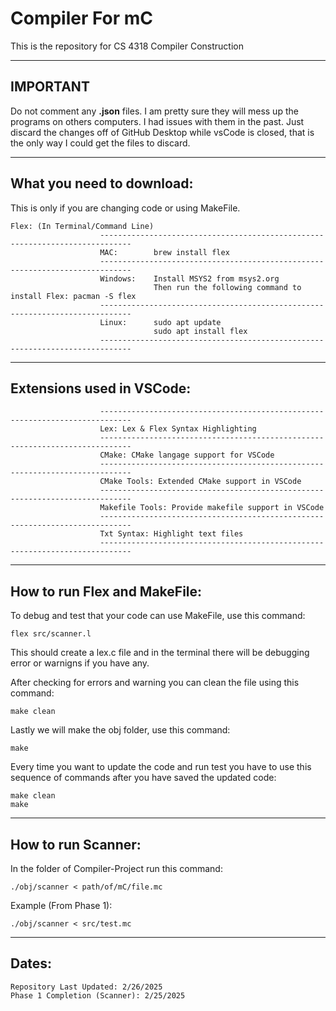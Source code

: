 # Compiler For mC

This is the repository for CS 4318 Compiler Construction
_______________________________________________________________________________________________________________

## **IMPORTANT**

Do not comment any **.json** files. I am pretty sure they will mess up the programs on others computers. I had issues with them in the past. Just discard the changes off of GitHub Desktop while vsCode is closed, that is the only way I could get the files to discard.
_______________________________________________________________________________________________________________

## What you need to download:
This is only if you are changing code or using MakeFile.

    Flex: (In Terminal/Command Line)
                        -----------------------------------------------------------------------------
                        MAC:        brew install flex
                        -----------------------------------------------------------------------------
                        Windows:    Install MSYS2 from msys2.org
                                    Then run the following command to install Flex: pacman -S flex
                        -----------------------------------------------------------------------------
                        Linux:      sudo apt update
                                    sudo apt install flex
                        -----------------------------------------------------------------------------

_____________________________________________________________________________________________        
        

## Extensions used in VSCode:
                        -----------------------------------------------------------------------------
                        Lex: Lex & Flex Syntax Highlighting
                        -----------------------------------------------------------------------------
                        CMake: CMake langage support for VSCode
                        -----------------------------------------------------------------------------
                        CMake Tools: Extended CMake support in VSCode
                        -----------------------------------------------------------------------------
                        Makefile Tools: Provide makefile support in VSCode
                        -----------------------------------------------------------------------------
                        Txt Syntax: Highlight text files
                        -----------------------------------------------------------------------------

_____________________________________________________________________________________________ 


## How to run Flex and MakeFile:
To debug and test that your code can use MakeFile, use this command:

    flex src/scanner.l
This should create a lex.c file and in the terminal there will be debugging error or warnigns if you have any.

After checking for errors and warning you can clean the file using this command:

    make clean

Lastly we will make the obj folder, use this command:

    make

Every time you want to update the code and run test you have to use this sequence of commands after you have saved the updated code:

    make clean
    make

_____________________________________________________________________________________________ 


## How to run Scanner:
In the folder of Compiler-Project run this command:

    ./obj/scanner < path/of/mC/file.mc
    
Example (From Phase 1):

    ./obj/scanner < src/test.mc

_____________________________________________________________________________________________ 

## Dates:
    Repository Last Updated: 2/26/2025
    Phase 1 Completion (Scanner): 2/25/2025
